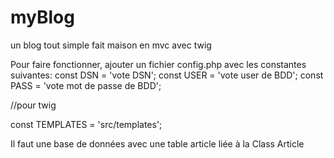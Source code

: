 # myBlog
un blog tout simple fait maison en mvc avec twig

Pour faire fonctionner, ajouter un fichier config.php
avec les constantes suivantes:
const DSN = 'vote DSN';
const USER = 'vote user de BDD';
const PASS = 'vote mot de passe de BDD';

//pour twig

const TEMPLATES = 'src/templates';

Il faut une base de données avec une table article liée à la Class Article

